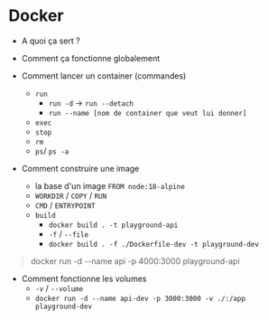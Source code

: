 # Docker 

- A quoi ça sert ?
- Comment ça fonctionne globalement
- Comment lancer un container (commandes)
  - `run`
    - `run -d` -> `run --detach`
    - `run --name [nom de container que veut lui donner]`
  - `exec`
  - `stop`
  - `rm`
  - `ps`/ `ps -a`

- Comment construire une image
  - la base d'un image `FROM node:18-alpine`
  - `WORKDIR` / `COPY` / `RUN` 
  - `CMD` / `ENTRYPOINT`
  - `build`
    - `docker build . -t playground-api`
    - `-f` / `--file`
    - `docker build . -f ./Dockerfile-dev -t playground-dev`
> docker run -d --name api -p 4000:3000 playground-api

- Comment fonctionne les volumes 
  - `-v` / `--volume`
  - `docker run -d --name api-dev -p 3000:3000 -v ./:/app playground-dev`
